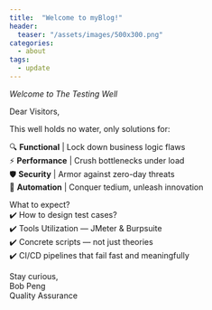 ```yaml
---
title:  "Welcome to myBlog!"
header:
  teaser: "/assets/images/500x300.png"
categories: 
  - about
tags:
  - update
---
```


_Welcome to The Testing Well_  

Dear Visitors,

This well holds no water, only solutions for:

🔍 **Functional** &#124; Lock down business logic flaws  
⚡ **Performance** &#124; Crush bottlenecks under load  
🛡️ **Security** &#124; Armor against zero-day threats  
🤖 **Automation** &#124; Conquer tedium, unleash innovation

What to expect?  
✔️ How to design test cases?  
✔️ Tools Utilization — JMeter &amp; Burpsuite  
✔️ Concrete scripts — not just theories  
✔️ CI/CD pipelines that fail fast and meaningfully

Stay curious,  
Bob Peng  
Quality Assurance